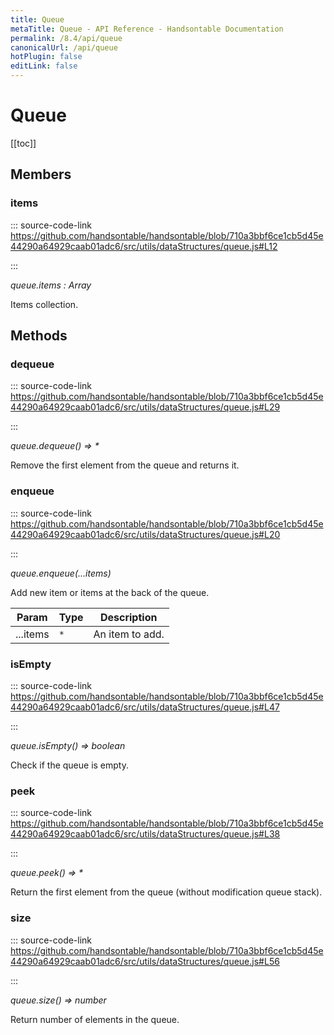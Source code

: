 ```yaml
---
title: Queue
metaTitle: Queue - API Reference - Handsontable Documentation
permalink: /8.4/api/queue
canonicalUrl: /api/queue
hotPlugin: false
editLink: false
---
```


# Queue

[[toc]]
## Members

### items
  
::: source-code-link https://github.com/handsontable/handsontable/blob/710a3bbf6ce1cb5d45e44290a64929caab01adc6/src/utils/dataStructures/queue.js#L12

:::

_queue.items : Array_

Items collection.


## Methods

### dequeue
  
::: source-code-link https://github.com/handsontable/handsontable/blob/710a3bbf6ce1cb5d45e44290a64929caab01adc6/src/utils/dataStructures/queue.js#L29

:::

_queue.dequeue() ⇒ \*_

Remove the first element from the queue and returns it.



### enqueue
  
::: source-code-link https://github.com/handsontable/handsontable/blob/710a3bbf6ce1cb5d45e44290a64929caab01adc6/src/utils/dataStructures/queue.js#L20

:::

_queue.enqueue(...items)_

Add new item or items at the back of the queue.


| Param | Type | Description |
| --- | --- | --- |
| ...items | `*` | An item to add. |



### isEmpty
  
::: source-code-link https://github.com/handsontable/handsontable/blob/710a3bbf6ce1cb5d45e44290a64929caab01adc6/src/utils/dataStructures/queue.js#L47

:::

_queue.isEmpty() ⇒ boolean_

Check if the queue is empty.



### peek
  
::: source-code-link https://github.com/handsontable/handsontable/blob/710a3bbf6ce1cb5d45e44290a64929caab01adc6/src/utils/dataStructures/queue.js#L38

:::

_queue.peek() ⇒ \*_

Return the first element from the queue (without modification queue stack).



### size
  
::: source-code-link https://github.com/handsontable/handsontable/blob/710a3bbf6ce1cb5d45e44290a64929caab01adc6/src/utils/dataStructures/queue.js#L56

:::

_queue.size() ⇒ number_

Return number of elements in the queue.


